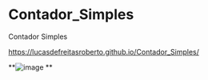 # Contador_Simples
 Contador Simples


https://lucasdefreitasroberto.github.io/Contador_Simples/


**![image](https://user-images.githubusercontent.com/68399974/174490173-67c2ef9d-4ca7-44ee-afee-72a54ced5bde.png)
**
